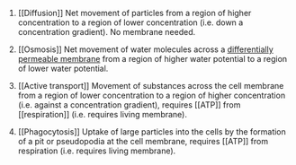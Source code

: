 1. [[Diffusion]]
   Net movement of particles from a region of higher concentration to a region of lower concentration (i.e. down a concentration gradient). No membrane needed.

2. [[Osmosis]]
   Net movement of water molecules across a <u>differentially permeable membrane</u> from a region of higher water potential to a region of lower water potential.

3. [[Active transport]]
   Movement of substances across the cell membrane from a region of lower concentration to a region of higher concentration (i.e. against a concentration gradient), requires [[ATP]] from [[respiration]] (i.e. requires living membrane).

4. [[Phagocytosis]]
   Uptake of large particles into the cells by the formation of a pit or pseudopodia at the cell membrane, requires [[ATP]] from respiration (i.e. requires living membrane).
